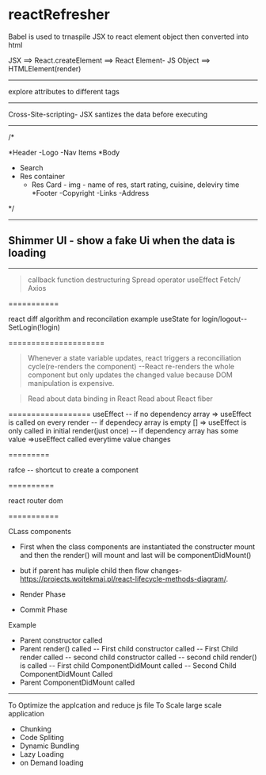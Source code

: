 # reactRefresher

Babel is used to trnaspile JSX to react element object then converted into html

JSX ==> React.createElement ==> React Element- JS Object ==> HTMLElement(render)

---

explore attributes to different tags

---

Cross-Site-scripting- JSX santizes the data before executing

---

/\*

*Header
-Logo
-Nav Items
*Body

- Search
- Res container
  - Res Card - img - name of res, start rating, cuisine, deleviry time
    \*Footer
    -Copyright
    -Links
    -Address

\*/

---

## Shimmer UI - show a fake Ui when the data is loading

---

> callback function
> destructuring
> Spread operator
> useEffect
> Fetch/ Axios

===========

react diff algorithm and reconcilation example useState for login/logout-- SetLogin(!login)

=====================

> Whenever a state variable updates, react triggers a reconciliation cycle(re-renders the component)
> --React re-renders the whole component but only updates the changed value because DOM manipulation is expensive.

> Read about data binding in React
> Read about React fiber

==================
useEffect
-- if no dependency array => useEffect is called on every render
-- if dependecy array is empty [] => useEffect is only called in initial render(just once)
-- if dependency array has some value =>useEffect called everytime value changes

=========

rafce -- shortcut to create a component

==========

<Link>  react router dom

===========

CLass components

- First when the class components are instantiated the constructer mount and then the render()
  will mount and last will be componentDidMount()

- but if parent has muliple child then flow changes- https://projects.wojtekmaj.pl/react-lifecycle-methods-diagram/.

- Render Phase
- Commit Phase

Example

- Parent constructor called
- Parent render() called
  -- First child constructor called
  -- First Child render called
  -- second child constructor called
  -- second child render() is called
  -- First child ComponentDidMount called
  -- Second Child ComponentDidMount Called
- Parent ComponentDidMount called

---

To Optimize the applcation and reduce js file
To Scale large scale application

- Chunking
- Code Spliting
- Dynamic Bundling
- Lazy Loading
- on Demand loading
